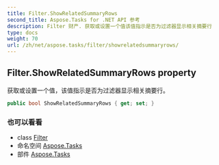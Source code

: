 ```yaml
---
title: Filter.ShowRelatedSummaryRows
second_title: Aspose.Tasks for .NET API 参考
description: Filter 财产. 获取或设置一个值该值指示是否为过滤器显示相关摘要行
type: docs
weight: 70
url: /zh/net/aspose.tasks/filter/showrelatedsummaryrows/
---
```

## Filter.ShowRelatedSummaryRows property

获取或设置一个值，该值指示是否为过滤器显示相关摘要行。

```csharp
public bool ShowRelatedSummaryRows { get; set; }
```

### 也可以看看

* class [Filter](../)
* 命名空间 [Aspose.Tasks](../../filter/)
* 部件 [Aspose.Tasks](../../../)


